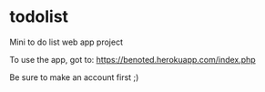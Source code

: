 # todolist
Mini to do list web app project

To use the app, got to: 
https://benoted.herokuapp.com/index.php

Be sure to make an account first ;)
